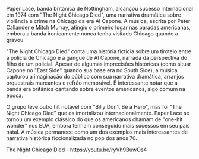 Paper Lace, banda britânica de Nottingham, alcançou sucesso internacional em 1974 com "The Night Chicago Died", uma narrativa dramática sobre violência e crime na Chicago da era Al Capone. A música, escrita por Peter Callander e Mitch Murray, atingiu o primeiro lugar nas paradas americanas, embora a banda ironicamente nunca tenha visitado Chicago quando a gravou.

"The Night Chicago Died" conta uma história fictícia sobre um tiroteio entre a polícia de Chicago e a gangue de Al Capone, narrada da perspectiva do filho de um policial. Apesar de algumas imprecisões históricas (como situar Capone no "East Side" quando sua base era no South Side), a música capturou a imaginação do público com sua narrativa dramática, arranjos orquestrais marcantes e refrão memorável. É interessante notar que a banda era britânica cantando sobre eventos americanos, algo comum na época.

O grupo teve outro hit notável com "Billy Don't Be a Hero", mas foi "The Night Chicago Died" que os imortalizou internacionalmente. Paper Lace se tornou um exemplo clássico do que os americanos chamam de "one-hit wonder" nos EUA, embora tenham conseguido mais sucessos em seu país natal. A música permanece como um dos exemplos mais interessantes de narrativa histórica ficcionalizada no pop dos anos 70.

The Night Chicago Died -  https://youtu.be/ryVh9BuwOs4
